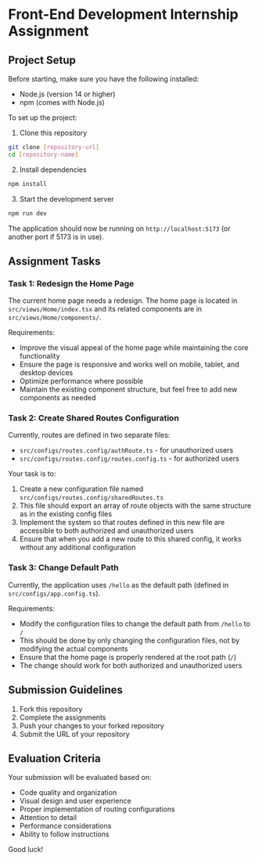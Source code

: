 # Front-End Development Internship Assignment

## Project Setup

Before starting, make sure you have the following installed:
- Node.js (version 14 or higher)
- npm (comes with Node.js)

To set up the project:

1. Clone this repository
```bash
git clone [repository-url]
cd [repository-name]
```

2. Install dependencies
```bash
npm install
```

3. Start the development server
```bash
npm run dev
```

The application should now be running on `http://localhost:5173` (or another port if 5173 is in use).

## Assignment Tasks

### Task 1: Redesign the Home Page

The current home page needs a redesign. The home page is located in `src/views/Home/index.tsx` and its related components are in `src/views/Home/components/`.

Requirements:
- Improve the visual appeal of the home page while maintaining the core functionality
- Ensure the page is responsive and works well on mobile, tablet, and desktop devices
- Optimize performance where possible
- Maintain the existing component structure, but feel free to add new components as needed

### Task 2: Create Shared Routes Configuration

Currently, routes are defined in two separate files:
- `src/configs/routes.config/authRoute.ts` - for unauthorized users
- `src/configs/routes.config/routes.config.ts` - for authorized users

Your task is to:

1. Create a new configuration file named `src/configs/routes.config/sharedRoutes.ts`
2. This file should export an array of route objects with the same structure as in the existing config files
3. Implement the system so that routes defined in this new file are accessible to both authorized and unauthorized users
4. Ensure that when you add a new route to this shared config, it works without any additional configuration

### Task 3: Change Default Path

Currently, the application uses `/hello` as the default path (defined in `src/configs/app.config.ts`).

Requirements:
- Modify the configuration files to change the default path from `/hello` to `/`
- This should be done by only changing the configuration files, not by modifying the actual components
- Ensure that the home page is properly rendered at the root path (`/`)
- The change should work for both authorized and unauthorized users

## Submission Guidelines

1. Fork this repository
2. Complete the assignments
3. Push your changes to your forked repository
4. Submit the URL of your repository

## Evaluation Criteria

Your submission will be evaluated based on:
- Code quality and organization
- Visual design and user experience
- Proper implementation of routing configurations
- Attention to detail
- Performance considerations
- Ability to follow instructions

Good luck!
